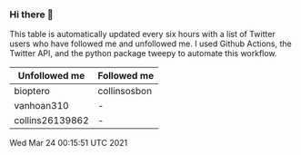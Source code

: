 ### Hi there 👋

This table is automatically updated every six hours with a list of Twitter users who have followed me and unfollowed me. I used Github Actions, the Twitter API, and the python package tweepy to automate this workflow.

| Unfollowed me |  Followed me |
| --- | --- |
|bioptero|collinsosbon|
|vanhoan310|-|
|collins26139862|-|
Wed Mar 24 00:15:51 UTC 2021
